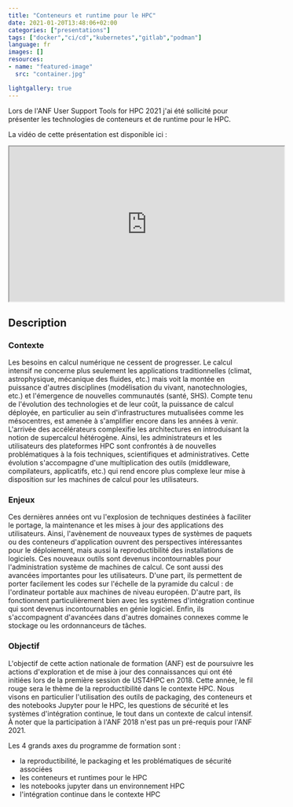 ```yaml
---
title: "Conteneurs et runtime pour le HPC"
date: 2021-01-20T13:48:06+02:00
categories: ["presentations"]
tags: ["docker","ci/cd","kubernetes","gitlab","podman"]
language: fr
images: []
resources:
- name: "featured-image"
  src: "container.jpg"

lightgallery: true
---
```


Lors de l'ANF User Support Tools for HPC 2021 j'ai été sollicité pour présenter les technologies de conteneurs et de runtime pour le HPC.

<!--more-->

La vidéo de cette présentation est disponible ici : 

<iframe width="560" height="315" src="https://www.canal-u.tv/chaines/groupecalcul/embed/113917?t=0" allowfullscreen></iframe>

## Description

### Contexte

Les besoins en calcul numérique ne cessent de progresser. Le calcul intensif ne concerne plus seulement les applications traditionnelles (climat, astrophysique, mécanique des fluides, etc.) mais voit la montée en puissance d'autres disciplines (modélisation du vivant, nanotechnologies, etc.) et l'émergence de nouvelles communautés (santé, SHS). Compte tenu de l'évolution des technologies et de leur coût, la puissance de calcul déployée, en particulier au sein d'infrastructures mutualisées comme les mésocentres, est amenée à s'amplifier encore dans les années à venir. L'arrivée des accélérateurs complexifie les architectures en introduisant la notion de supercalcul hétérogène. Ainsi, les administrateurs et les utilisateurs des plateformes HPC sont confrontés à de nouvelles problématiques à la fois techniques, scientifiques et administratives. Cette évolution s'accompagne d'une multiplication des outils (middleware, compilateurs, applicatifs, etc.) qui rend encore plus complexe leur mise à disposition sur les machines de calcul pour les utilisateurs.

### Enjeux

Ces dernières années ont vu l'explosion de techniques destinées à faciliter le portage, la maintenance et les mises à jour des applications des utilisateurs. Ainsi, l'avènement de nouveaux types de systèmes de paquets ou des conteneurs d'application ouvrent des perspectives intéressantes pour le déploiement, mais aussi la reproductibilité des installations de logiciels. Ces nouveaux outils sont devenus incontournables pour l'administration système de machines de calcul. Ce sont aussi des avancées importantes pour les utilisateurs. D'une part, ils permettent de porter facilement les codes sur l'échelle de la pyramide du calcul : de l'ordinateur portable aux machines de niveau européen. D'autre part, ils fonctionnent particulièrement bien avec les systèmes d'intégration continue qui sont devenus incontournables en génie logiciel. Enfin, ils s'accompagnent d'avancées dans d'autres domaines connexes comme le stockage ou les ordonnanceurs de tâches.

### Objectif

L'objectif de cette action nationale de formation (ANF) est de poursuivre les actions d'exploration et de mise à jour des connaissances qui ont été initiées lors de la première session de UST4HPC en 2018. Cette année, le fil rouge sera le thème de la reproductibilité dans le contexte HPC. Nous visons en particulier l'utilisation des outils de packaging, des conteneurs et des notebooks Jupyter pour le HPC, les questions de sécurité et les systèmes d'intégration continue, le tout dans un contexte de calcul intensif. À noter que la participation à l'ANF 2018 n'est pas un pré-requis pour l'ANF 2021.

Les 4 grands axes du programme de formation sont :

- la reproductibilité, le packaging et les problématiques de sécurité associées
- les conteneurs et runtimes pour le HPC
- les notebooks jupyter dans un environnement HPC
- l'intégration continue dans le contexte HPC